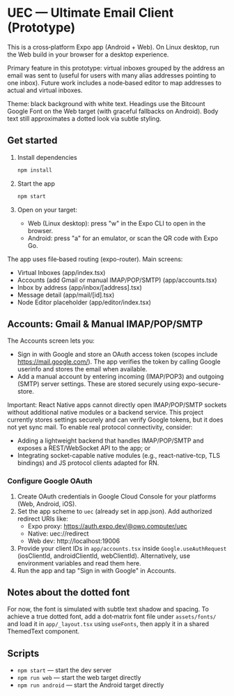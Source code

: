 # UEC — Ultimate Email Client (Prototype)

This is a cross‑platform Expo app (Android + Web). On Linux desktop, run the Web build in your browser for a desktop experience.

Primary feature in this prototype: virtual inboxes grouped by the address an email was sent to (useful for users with many alias addresses pointing to one inbox). Future work includes a node‑based editor to map addresses to actual and virtual inboxes.

Theme: black background with white text. Headings use the Bitcount Google Font on the Web target (with graceful fallbacks on Android). Body text still approximates a dotted look via subtle styling.

## Get started

1. Install dependencies

   ```bash
   npm install
   ```

2. Start the app

   ```bash
   npm start
   ```

3. Open on your target:
   - Web (Linux desktop): press "w" in the Expo CLI to open in the browser.
   - Android: press "a" for an emulator, or scan the QR code with Expo Go.

The app uses file‑based routing (expo-router). Main screens:
- Virtual Inboxes (app/index.tsx)
- Accounts (add Gmail or manual IMAP/POP/SMTP) (app/accounts.tsx)
- Inbox by address (app/inbox/[address].tsx)
- Message detail (app/mail/[id].tsx)
- Node Editor placeholder (app/editor/index.tsx)

## Accounts: Gmail & Manual IMAP/POP/SMTP

The Accounts screen lets you:
- Sign in with Google and store an OAuth access token (scopes include https://mail.google.com/). The app verifies the token by calling Google userinfo and stores the email when available.
- Add a manual account by entering incoming (IMAP/POP3) and outgoing (SMTP) server settings. These are stored securely using expo-secure-store.

Important: React Native apps cannot directly open IMAP/POP/SMTP sockets without additional native modules or a backend service. This project currently stores settings securely and can verify Google tokens, but it does not yet sync mail. To enable real protocol connectivity, consider:
- Adding a lightweight backend that handles IMAP/POP/SMTP and exposes a REST/WebSocket API to the app; or
- Integrating socket-capable native modules (e.g., react-native-tcp, TLS bindings) and JS protocol clients adapted for RN.

### Configure Google OAuth
1. Create OAuth credentials in Google Cloud Console for your platforms (Web, Android, iOS).
2. Set the app scheme to `uec` (already set in app.json). Add authorized redirect URIs like:
   - Expo proxy: https://auth.expo.dev/@owo.computer/uec
   - Native: uec://redirect
   - Web dev: http://localhost:19006
3. Provide your client IDs in `app/accounts.tsx` inside `Google.useAuthRequest` (iosClientId, androidClientId, webClientId). Alternatively, use environment variables and read them here.
4. Run the app and tap "Sign in with Google" in Accounts.

## Notes about the dotted font
For now, the font is simulated with subtle text shadow and spacing. To achieve a true dotted font, add a dot‑matrix font file under `assets/fonts/` and load it in `app/_layout.tsx` using `useFonts`, then apply it in a shared ThemedText component.

## Scripts
- `npm start` — start the dev server
- `npm run web` — start the web target directly
- `npm run android` — start the Android target directly
